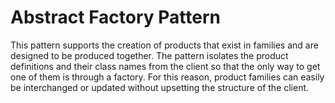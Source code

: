 ﻿# Abstract Factory Pattern

This pattern supports the creation of products that exist in families and are designed
to be produced together. The pattern isolates the product definitions and their class names from the
client so that the only way to get one of them is through a factory. For this reason,
product families can easily be interchanged or updated without upsetting the structure
of the client.